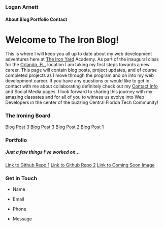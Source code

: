 ### Logan Arnett

#### About Blog Portfolio Contact

# Welcome to The Iron Blog!
This is where I will keep you all up to date about my web development
adventures here at [The Iron Yard](http://theironyard.com/) Academy. As part
of the inaugural class for the [Orlando, FL](http://theironyard.com/locations/orlando/), location I
am taking my first steps towards a new career. This page will contain blog posts,
project updates, and of course completed projects as I move through the program
and on into my web development career. If you have any questions or would like 
to get in contact with me about collaborating definitely check out my [Contact Info](#contact)
and Social Media pages. I look forward to sharing this journey with my amazing
classates and for all of you to witness us evolve into Web Developers in the 
center of the buzzing Central Florida Tech Community!

### The Ironing Board
[Blog Post 3](/)
[Blog Post 3](/)
[Blog Post 2](/)
[Blog Post 1](/)

### Portfolio
##### Just a few things I've worked on...
[Link to Github Repo 1](/)
[Link to Github Repo 2](/)
[Link to Coming Soon Image](/)

### Get in Touch

* Name

* Email
 
* Phone

* Message





